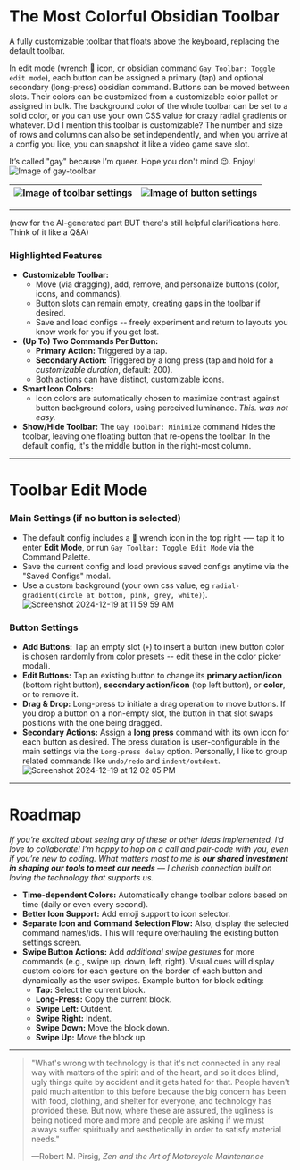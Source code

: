 # **The Most Colorful Obsidian Toolbar**

A fully customizable toolbar that floats above the keyboard, replacing the default toolbar.

In edit mode (wrench 🔧 icon, or obsidian command `Gay Toolbar: Toggle edit mode`), each button can be assigned a primary (tap) and optional secondary (long-press) obsidian command. Buttons can be moved between slots. Their colors can be customized from a customizable color pallet or assigned in bulk. The background color of the whole toolbar can be set to a solid color, or you can use your own CSS value for crazy radial gradients or whatever. Did I mention this toolbar is customizable? The number and size of rows and columns can also be set independently, and when you arrive at a config you like, you can snapshot it like a video game save slot.

It’s called "gay" because I’m queer. Hope you don't mind 😉. Enjoy!
![Image of gay-toolbar](https://github.com/user-attachments/assets/505b6c61-bf6a-415f-9d49-23706aebdfdd)

| ![Image of toolbar settings](https://github.com/user-attachments/assets/f9b11d05-6849-4ea8-89e3-3468e5ea0c28) | ![Image of button settings](https://github.com/user-attachments/assets/0229699f-bbd1-4436-8a39-772fd013b563) |
| ------------------------------------------------------------------------------------------------------------- | ------------------------------------------------------------------------------------------------------------ |

---

(now for the AI-generated part BUT there's still helpful clarifications here. Think of it like a Q&A)

### **Highlighted Features**

- **Customizable Toolbar:**
  - Move (via dragging), add, remove, and personalize buttons (color, icons, and commands).
  - Button slots can remain empty, creating gaps in the toolbar if desired.
  - Save and load configs -- freely experiment and return to layouts you know work for you if you get lost.
- **(Up To) Two Commands Per Button:**
  - **Primary Action:** Triggered by a tap.
  - **Secondary Action:** Triggered by a long press (tap and hold for a _customizable duration_, default: 200).
  - Both actions can have distinct, customizable icons.
- **Smart Icon Colors:**
  - Icon colors are automatically chosen to maximize contrast against button background colors, using perceived luminance. _This. was not easy._
- **Show/Hide Toolbar:** The `Gay Toolbar: Minimize` command hides the toolbar, leaving one floating button that re-opens the toolbar. In the default config, it's the middle button in the right-most column.

---

# **Toolbar Edit Mode**

### **Main Settings** (if no button is selected)

- The default config includes a 🔧 wrench icon in the top right -— tap it to enter **Edit Mode**, or run `Gay Toolbar: Toggle Edit Mode` via the Command Palette.
- Save the current config and load previous saved configs anytime via the "Saved Configs" modal.
- Use a custom background (your own css value, eg `radial-gradient(circle at bottom, pink, grey, white)`).
  ![Screenshot 2024-12-19 at 11 59 59 AM]()

### **Button Settings**

- **Add Buttons:** Tap an empty slot (`+`) to insert a button (new button color is chosen randomly from color presets -- edit these in the color picker modal).
- **Edit Buttons:** Tap an existing button to change its **primary action/icon** (bottom right button), **secondary action/icon** (top left button), or **color**, or to remove it.
- **Drag & Drop:** Long-press to initiate a drag operation to move buttons. If you drop a button on a non-empty slot, the button in that slot swaps positions with the one being dragged.
- **Secondary Actions:** Assign a **long press** command with its own icon for each button as desired. The press duration is user-configurable in the main settings via the `Long-press delay` option. Personally, I like to group related commands like `undo/redo` and `indent/outdent`.
  ![Screenshot 2024-12-19 at 12 02 05 PM]()

---

# **Roadmap**

_If you’re excited about seeing any of these or other ideas implemented, I’d love to collaborate! I’m happy to hop on a call and pair-code with you, even if you’re new to coding. What matters most to me is **our shared investment in shaping our tools to meet our needs** — I cherish connection built on loving the technology that supports us._

- **Time-dependent Colors:** Automatically change toolbar colors based on time (daily or even every second).
- **Better Icon Support:** Add emoji support to icon selector.
- **Separate Icon and Command Selection Flow:** Also, display the selected command names/ids. This will require overhauling the existing button settings screen.
- **Swipe Button Actions:** Add _additional swipe gestures_ for more commands (e.g., swipe up, down, left, right). Visual cues will display custom colors for each gesture on the border of each button and dynamically as the user swipes. Example button for block editing:
  - **Tap:** Select the current block.
  - **Long-Press:** Copy the current block.
  - **Swipe Left:** Outdent.
  - **Swipe Right:** Indent.
  - **Swipe Down:** Move the block down.
  - **Swipe Up:** Move the block up.

---

> "What's wrong with technology is that it's not connected in any real way with matters of the spirit and of the heart, and so it does blind, ugly things quite by accident and it gets hated for that. People haven't paid much attention to this before because the big concern has been with food, clothing, and shelter for everyone, and technology has provided these. But now, where these are assured, the ugliness is being noticed more and more and people are asking if we must always suffer spiritually and aesthetically in order to satisfy material needs."
>
> —Robert M. Pirsig, _Zen and the Art of Motorcycle Maintenance_
